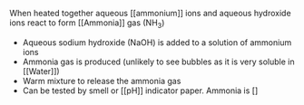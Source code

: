 When heated together aqueous [[ammonium]] ions and aqueous hydroxide ions react to form [[Ammonia]] gas (NH<sub>3</sub>)
- Aqueous sodium hydroxide (NaOH) is added to a solution of ammonium ions
- Ammonia gas is produced (unlikely to see bubbles as it is very soluble in [[Water]])
- Warm mixture to release the ammonia gas
- Can be tested by smell or [[pH]] indicator paper. Ammonia is []